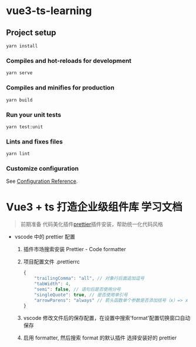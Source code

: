 # vue3-ts-learning

## Project setup

```
yarn install
```

### Compiles and hot-reloads for development

```
yarn serve
```

### Compiles and minifies for production

```
yarn build
```

### Run your unit tests

```
yarn test:unit
```

### Lints and fixes files

```
yarn lint
```

### Customize configuration

See [Configuration Reference](https://cli.vuejs.org/config/).

# Vue3 + ts 打造企业级组件库 学习文档

> 前期准备 代码美化插件[prettier](prettier.io)插件安装，帮助统一化代码风格

-   vscode 中的 prettier 配置

    1. 插件市场搜索安装 Prettier - Code formatter
    2. 项目配置文件 .prettierrc

        ```js
        {
            "trailingComma": "all", // 对象行后面追加逗号
            "tabWidth": 4,
            "semi": false, // 语句后是否使用分号
            "singleQuote": true, // 是否使用单引号
            "arrowParens": "always" // 箭头函数单个参数是否添加括号（x）=> x
        }
        ```

    3. vscode 修改文件后的保存配置，在设置中搜索'format'配置切换窗口自动保存
    4. 启用 formatter, 然后搜索 format 的默认插件 选择安装好的 prettier
